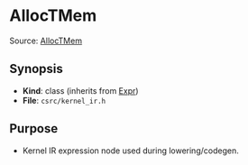 # AllocTMem

Source: [AllocTMem](../../../csrc/kernel_ir.h)

## Synopsis
- **Kind**: class (inherits from [Expr](../../csrc/ir/base_nodes.h#L505))
- **File**: `csrc/kernel_ir.h`

## Purpose
- Kernel IR expression node used during lowering/codegen.
